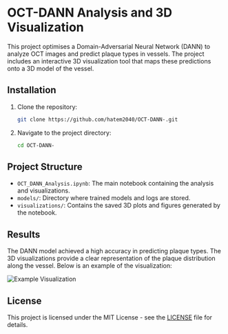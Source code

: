 # OCT-DANN Analysis and 3D Visualization

This project optimises a Domain-Adversarial Neural Network (DANN) to analyze OCT images and predict plaque types in vessels. The project includes an interactive 3D visualization tool that maps these predictions onto a 3D model of the vessel.

## Installation
1. Clone the repository:
    ```bash
    git clone https://github.com/hatem2040/OCT-DANN-.git
    ```
2. Navigate to the project directory:
    ```bash
    cd OCT-DANN-
    ```


## Project Structure
- `OCT_DANN_Analysis.ipynb`: The main notebook containing the analysis and visualizations.
- `models/`: Directory where trained models and logs are stored.
- `visualizations/`: Contains the saved 3D plots and figures generated by the notebook.

## Results
The DANN model achieved a high accuracy in predicting plaque types. The 3D visualizations provide a clear representation of the plaque distribution along the vessel. Below is an example of the visualization:

![Example Visualization](visualisations/GA_OCT_3D_Plot.png)


## License
This project is licensed under the MIT License - see the [LICENSE](LICENSE) file for details.


